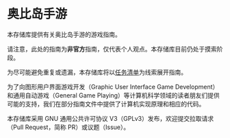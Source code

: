 # 奥比岛手游

本存储库提供有关奥比岛手游的游戏指南。

请注意，此处的指南为**非官方**指南，仅代表个人观点。本存储库目前仍处于摸索阶段。

为尽可能避免重复或遗漏，本存储库将以[任务清单](./todo/README.md)为线索展开指南。

为了向图形用户界面游戏开发（Graphic User Interface Game Development）和通用自动游戏（General Game Playing）等计算机科学领域的读者朋友们提供可能的支持，我们在部分指南文件中提供了计算机实现原理和相应的代码。

本存储库采用 GNU 通用公共许可协议 V3（GPLv3）发布，欢迎提交拉取请求（Pull Request，简称 PR）或议题（Issue）。
